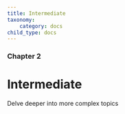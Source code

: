 ```yaml
---
title: Intermediate
taxonomy:
    category: docs
child_type: docs
---
```


### Chapter 2

# Intermediate

Delve deeper into more complex topics
